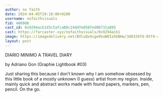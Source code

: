 ```yaml
---
author: no faith
date: 2024-04-05T19:10:06+0200
username: nofaithvisuals
fid: 406908
cast_id: 0x9294acb1d3c5afca08c24ddfe050fed00731a895
cast: https://farcaster.xyz/nofaithvisuals/0x9294acb1
image: https://imagedelivery.net/BXluQx4ige9GuW0Ia56BHw/3d8326fd-85f4-47a3-7e96-bf6a780ae000/original
layout: post
---
```


DIARIO
MINIMO
A TRAVEL
DIARY

by Adriano Gon
(Graphie Lightbook #03)

Just sharing this because I don’t known why I am somehow obsessed by this little book of a mostly unknown (I guess) artist from my region.
Inside, mainly quick and abstract works made with found papers, markers, pen, pencil. On the go.

<img src='https://imagedelivery.net/BXluQx4ige9GuW0Ia56BHw/3d8326fd-85f4-47a3-7e96-bf6a780ae000/original' alt='' referrerpolicy='no-referrer'/>

